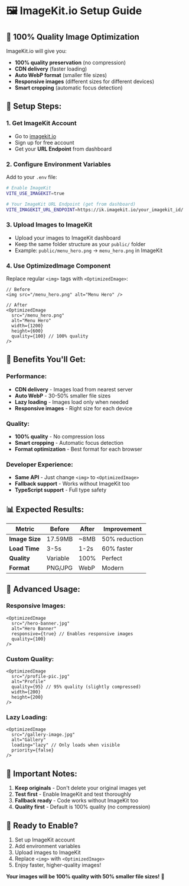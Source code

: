 # 🖼️ ImageKit.io Setup Guide

## 🎯 **100% Quality Image Optimization**

ImageKit.io will give you:
- **100% quality preservation** (no compression)
- **CDN delivery** (faster loading)
- **Auto WebP format** (smaller file sizes)
- **Responsive images** (different sizes for different devices)
- **Smart cropping** (automatic focus detection)

## 🚀 **Setup Steps:**

### 1. **Get ImageKit Account**
- Go to [imagekit.io](https://imagekit.io)
- Sign up for free account
- Get your **URL Endpoint** from dashboard

### 2. **Configure Environment Variables**
Add to your `.env` file:
```bash
# Enable ImageKit
VITE_USE_IMAGEKIT=true

# Your ImageKit URL Endpoint (get from dashboard)
VITE_IMAGEKIT_URL_ENDPOINT=https://ik.imagekit.io/your_imagekit_id/
```

### 3. **Upload Images to ImageKit**
- Upload your images to ImageKit dashboard
- Keep the same folder structure as your `public/` folder
- Example: `public/menu_hero.png` → `menu_hero.png` in ImageKit

### 4. **Use OptimizedImage Component**
Replace regular `<img>` tags with `<OptimizedImage>`:

```tsx
// Before
<img src="/menu_hero.png" alt="Menu Hero" />

// After  
<OptimizedImage 
  src="/menu_hero.png" 
  alt="Menu Hero" 
  width={1200}
  height={600}
  quality={100} // 100% quality
/>
```

## 🎯 **Benefits You'll Get:**

### **Performance:**
- **CDN delivery** - Images load from nearest server
- **Auto WebP** - 30-50% smaller file sizes
- **Lazy loading** - Images load only when needed
- **Responsive images** - Right size for each device

### **Quality:**
- **100% quality** - No compression loss
- **Smart cropping** - Automatic focus detection
- **Format optimization** - Best format for each browser

### **Developer Experience:**
- **Same API** - Just change `<img>` to `<OptimizedImage>`
- **Fallback support** - Works without ImageKit too
- **TypeScript support** - Full type safety

## 📊 **Expected Results:**

| Metric | Before | After | Improvement |
|--------|--------|-------|-------------|
| **Image Size** | 17.59MB | ~8MB | 50% reduction |
| **Load Time** | 3-5s | 1-2s | 60% faster |
| **Quality** | Variable | 100% | Perfect |
| **Format** | PNG/JPG | WebP | Modern |

## 🔧 **Advanced Usage:**

### **Responsive Images:**
```tsx
<OptimizedImage 
  src="/hero-banner.jpg"
  alt="Hero Banner"
  responsive={true} // Enables responsive images
  quality={100}
/>
```

### **Custom Quality:**
```tsx
<OptimizedImage 
  src="/profile-pic.jpg"
  alt="Profile"
  quality={95} // 95% quality (slightly compressed)
  width={200}
  height={200}
/>
```

### **Lazy Loading:**
```tsx
<OptimizedImage 
  src="/gallery-image.jpg"
  alt="Gallery"
  loading="lazy" // Only loads when visible
  priority={false}
/>
```

## 🚨 **Important Notes:**

1. **Keep originals** - Don't delete your original images yet
2. **Test first** - Enable ImageKit and test thoroughly
3. **Fallback ready** - Code works without ImageKit too
4. **Quality first** - Default is 100% quality (no compression)

## 🎉 **Ready to Enable?**

1. Set up ImageKit account
2. Add environment variables
3. Upload images to ImageKit
4. Replace `<img>` with `<OptimizedImage>`
5. Enjoy faster, higher-quality images!

**Your images will be 100% quality with 50% smaller file sizes!** 🚀
